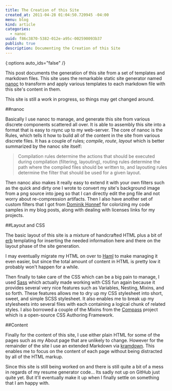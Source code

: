 ```yaml
---
title: The Creation of this Site
created_at: 2011-04-28 01:04:50.720945 -04:00
menu: blog
kind: article
categories:
  - nanoc
uuid: f86c3870-5382-012e-a95c-002590093b37
publish: true
description: Documenting the Creation of this Site
---
```

{:options auto_ids="false" /}

This post documents the generation of this site from a set of templates and
markdown files.  This site uses the remarkable static site generator named
[nanoc](http://nanoc.stoneship.org/) to transform and apply various templates
to each markdown file with this site's content in them.

This site is still a work in progress, so things may get changed around.

##nanoc

Basically I use nanoc to manage, and generate this site from various discrete
components scattered all over. It is able to assembly this site into a format
that is easy to rsync up to my web-server. The core of nanoc is the Rules,
which tells it how to build all of the content in the site from various
discrete files. It has a couple of rules; *compile*, *route*, *layout* which is
better summarized by the nanoc site itself:

> Compilation rules determine the actions that should be executed during
> compilation (filtering, layouting), routing rules determine the path where
> the compiled files should be written to, and layouting rules determine the
> filter that should be used for a given layout.

Then nanoc also makes it really easy to extend it with your own filters such as
the quick and dirty one I wrote to convert my site's background image from a
png source into jpeg so that I can directly edit the png file and not worry
about re-compression artifacts. Then I also have another set of custom filters
that I got from [Dominik Honnef](http://dominik.honnef.co/) for colorizing my
code samples in my blog posts, along with dealing with licenses links for my
projects.

##Layout and CSS

The basic layout of this site is a mixture of handcrafted HTML plus a bit of
[erb](http://www.ruby-doc.org/stdlib/libdoc/erb/rdoc/) templating for inserting
the needed information here and there on the layout phase of the site
generation.

I may eventually migrate my HTML on over to [Haml](http://haml-lang.com/) to
make managing it even easier, but since the total amount of content in HTML is
pretty low it probably won't happen for a while.

Then finally to take care of the CSS which can be a big pain to manage, I used
[Sass](http://sass-lang.com/) which actually made working with CSS fun again
because it provides several very nice features such as Variables, Nesting,
Mixins, and so forth.  These features allows me to dry up my CSS stylesheet
into short, sweet, and simple SCSS stylesheet. It also enables me to break up
my stylesheets into several files with each containing a logical chunk of
related styles. I also borrowed a couple of the Mixins from the
[Compass](http://compass-style.org/) project which is a open-source CSS
Authoring Framework.

##Content

Finally for the content of this site, I use either plain HTML for some of the
pages such as my About page that are unlikely to change. However for the
remainder of the site I use an extended Markdown via
[kramdown](http://kramdown.rubyforge.org/). This enables me to focus on the
content of each page without being distracted by all of the HTML markup.

Since this site is still being worked on and there is still quite a bit of a
mess in regards of my resume generator code... Its sadly not up on GitHub just
quite yet. But it'll eventually make it up when I finally settle on something
that I am happy with.
